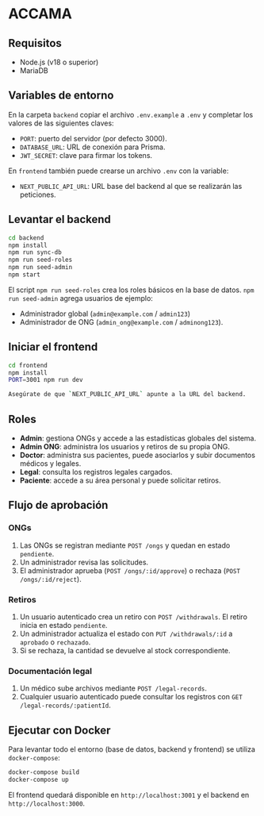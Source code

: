 # ACCAMA

## Requisitos
- Node.js (v18 o superior)
- MariaDB

## Variables de entorno
En la carpeta `backend` copiar el archivo `.env.example` a `.env` y completar los valores de las siguientes claves:

- `PORT`: puerto del servidor (por defecto 3000).
- `DATABASE_URL`: URL de conexión para Prisma.
- `JWT_SECRET`: clave para firmar los tokens.

En `frontend` también puede crearse un archivo `.env` con la variable:

- `NEXT_PUBLIC_API_URL`: URL base del backend al que se realizarán las peticiones.

## Levantar el backend

```bash
cd backend
npm install
npm run sync-db
npm run seed-roles
npm run seed-admin
npm start
```
El script `npm run seed-roles` crea los roles básicos en la base de datos.
`npm run seed-admin` agrega usuarios de ejemplo:
- Administrador global (`admin@example.com` / `admin123`)
- Administrador de ONG (`admin_ong@example.com` / `adminong123`).

## Iniciar el frontend

```bash
cd frontend
npm install
PORT=3001 npm run dev

Asegúrate de que `NEXT_PUBLIC_API_URL` apunte a la URL del backend.
```

## Roles
- **Admin**: gestiona ONGs y accede a las estadísticas globales del sistema.
- **Admin ONG**: administra los usuarios y retiros de su propia ONG.
- **Doctor**: administra sus pacientes, puede asociarlos y subir documentos médicos y legales.
- **Legal**: consulta los registros legales cargados.
- **Paciente**: accede a su área personal y puede solicitar retiros.

## Flujo de aprobación

### ONGs
1. Las ONGs se registran mediante `POST /ongs` y quedan en estado `pendiente`.
2. Un administrador revisa las solicitudes.
3. El administrador aprueba (`POST /ongs/:id/approve`) o rechaza (`POST /ongs/:id/reject`).

### Retiros
1. Un usuario autenticado crea un retiro con `POST /withdrawals`. El retiro inicia en estado `pendiente`.
2. Un administrador actualiza el estado con `PUT /withdrawals/:id` a `aprobado` o `rechazado`.
3. Si se rechaza, la cantidad se devuelve al stock correspondiente.

### Documentación legal
1. Un médico sube archivos mediante `POST /legal-records`.
2. Cualquier usuario autenticado puede consultar los registros con `GET /legal-records/:patientId`.

## Ejecutar con Docker

Para levantar todo el entorno (base de datos, backend y frontend) se utiliza `docker-compose`:

```bash
docker-compose build
docker-compose up
```

El frontend quedará disponible en `http://localhost:3001` y el backend en `http://localhost:3000`.

